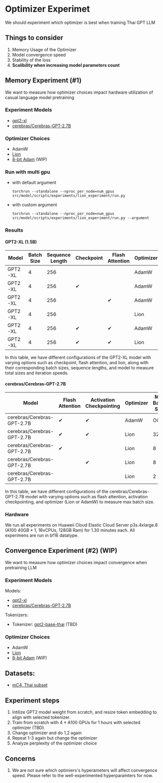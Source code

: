 # Optimizer Experimet

We should experiment which optimizer is best when training Thai GPT LLM

## Things to consider

1. Memory Usage of the Optimizer
2. Model convergence speed
3. Stability of the loss
4. **Scalibility when increasing model parameters count**

## Memory Experiment (#1)

We want to measure how optimizer choices impact hardware utilization of casual language model pretraining

### Experiment Models

- [gpt2-xl](https://huggingface.co/gpt2-xl)
- [cerebras/Cerebras-GPT-2.7B](https://huggingface.co/cerebras/Cerebras-GPT-2.7B)

### Optimizer Choices

- AdamW
- [Lion](https://twitter.com/ArYoMo/status/1633949392934772738)
- [8-bit Adam](https://www.kaggle.com/code/nbroad/8-bit-adam-optimization) (WIP)

### Run with multi gpu
- with default argument

    `torchrun --standalone --nproc_per_node=num_gpus src/model/scripts/experiments/lion_experiment/run.py`
- with custom argument

    `torchrun --standalone --nproc_per_node=num_gpus src/model/scripts/experiments/lion_experiment/run.py --argument`

### Results

#### GPT2-XL (1.5B)

| Model   | Batch Size | Sequence Length | Checkpoint | Flash Attention | Optimizer | VRAM used   | Iteration Speed |
| ------- | ---------- | --------------- | ---------- | --------------- | --------- | ----------- | --------------- |
| GPT2-XL | 4          | 256             |            |                 | AdamW     | 37.9 GB     | 4.99it/s        |
| GPT2-XL | 4          | 256             | &#10004;   |                 | AdamW     | 30.9 GB     | 3.76it/s        |
| GPT2-XL | 4          | 256             |            | &#10004;        | AdamW     | 36.6 GB     | 5.80it/s        |
| GPT2-XL | 4          | 256             |            |                 | Lion      | 33.3 GB     | 5.16it/s        |
| GPT2-XL | 4          | 256             | &#10004;   | &#10004;        | AdamW     | 28.8 GB     | 4.40it/s        |
| GPT2-XL | 4          | 256             | &#10004;   | &#10004;        | Lion      | **24.3 GB** | 4.57it/s        |

In this table, we have different configurations of the GPT2-XL model with varying options such as checkpoint, flash attention, and lion, along with their corresponding batch sizes, sequence lengths, and model to measure total sizes and iteration speeds.

#### cerebras/Cerebras-GPT-2.7B

| Model                      | Flash Attention | Activation Checkpointing | Optimizer | Max Batch Size |
| -------------------------- | --------------- | ------------------------ | --------- | -------------- |
| cerebras/Cerebras-GPT-2.7B | &#10004;        | &#10004;                 | AdamW     | OOM            |
| cerebras/Cerebras-GPT-2.7B | &#10004;        | &#10004;                 | Lion      | 32             |
| cerebras/Cerebras-GPT-2.7B | &#10004;        |                          | Lion      | 8              |
| cerebras/Cerebras-GPT-2.7B |                 | &#10004;                 | Lion      | 8              |
| cerebras/Cerebras-GPT-2.7B |                 |                          | Lion      | 2              |

In this table, we have different configurations of the cerebras/Cerebras-GPT-2.7B model with varying options such as flash attention, activation checkpointing, and optimizer (Lion or AdamW) to measure max batch size.

### Hardware

We run all experiments on Huaweii Cloud Elastic Cloud Server p3s.4xlarge.8 (A100 40GB \* 1, 16vCPUs, 128GB Ram) for 1.30 minutes each. All experimens are run in bf16 datatype.

## Convergence Experiment (#2) (WIP)

We want to measure how optimizer choices impact convergence when pretraining LLM

### Experiment Models

Models:

- [gpt2-xl](https://huggingface.co/gpt2-xl)
- [cerebras/Cerebras-GPT-2.7B](https://huggingface.co/cerebras/Cerebras-GPT-2.7B)

Tokenizers:

- Tokenizer: [gpt2-base-thai](https://huggingface.co/flax-community/gpt2-base-thai) (TBD)

### Optimizer Choices

- AdamW
- [Lion](https://twitter.com/ArYoMo/status/1633949392934772738)
- [8-bit Adam](https://www.kaggle.com/code/nbroad/8-bit-adam-optimization) (WIP)

## Datasets:

- [mC4, Thai subset](https://huggingface.co/datasets/mc4)

## Experiment steps

1. Intilize GPT2 model weight from scratch, and resize token embedding to align with selected tokenizer.
2. Train from scratch with 4 \* A100 GPUs for 1 hours with selected optimizer (TBD).
3. Change optimizer and do 1,2 again
4. Repeat 1-3 again but change the optimizer
5. Analyze perplexity of the optimizer choice

## Concerns

1. We are not sure which optimiers's hyperameters will affect convergence speed. Please refer to the well-experimented hyperparamters for now.
